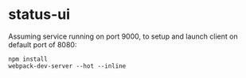 # status-ui

Assuming service running on port 9000, to setup and launch client on default port of 8080:

```
npm install
webpack-dev-server --hot --inline
```
